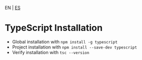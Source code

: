 <!-- MULTILANGUAJE MENU START -->
EN | [ES](https://lckpig.gitbook.io/es-practical-dev-handbook/typescript/installation-configuration/installation)
<!-- MULTILANGUAJE MENU END -->

# TypeScript Installation


- Global installation with `npm install -g typescript`
- Project installation with `npm install --save-dev typescript`
- Verify installation with `tsc --version` 